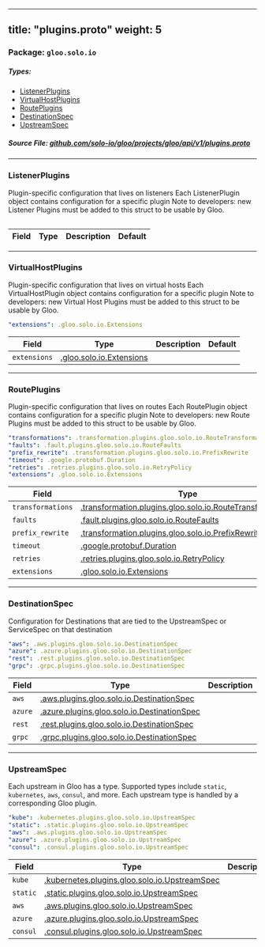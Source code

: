 
---
title: "plugins.proto"
weight: 5
---

<!-- Code generated by solo-kit. DO NOT EDIT. -->


### Package: `gloo.solo.io` 
##### Types:


- [ListenerPlugins](#ListenerPlugins)
- [VirtualHostPlugins](#VirtualHostPlugins)
- [RoutePlugins](#RoutePlugins)
- [DestinationSpec](#DestinationSpec)
- [UpstreamSpec](#UpstreamSpec)
  



##### Source File: [github.com/solo-io/gloo/projects/gloo/api/v1/plugins.proto](https://github.com/solo-io/gloo/blob/master/projects/gloo/api/v1/plugins.proto)





---
### <a name="ListenerPlugins">ListenerPlugins</a>

 
Plugin-specific configuration that lives on listeners
Each ListenerPlugin object contains configuration for a specific plugin
Note to developers: new Listener Plugins must be added to this struct
to be usable by Gloo.

```yaml

```

| Field | Type | Description | Default |
| ----- | ---- | ----------- |----------- | 




---
### <a name="VirtualHostPlugins">VirtualHostPlugins</a>

 
Plugin-specific configuration that lives on virtual hosts
Each VirtualHostPlugin object contains configuration for a specific plugin
Note to developers: new Virtual Host Plugins must be added to this struct
to be usable by Gloo.

```yaml
"extensions": .gloo.solo.io.Extensions

```

| Field | Type | Description | Default |
| ----- | ---- | ----------- |----------- | 
| `extensions` | [.gloo.solo.io.Extensions](../extensions.proto.sk#Extensions) |  |  |




---
### <a name="RoutePlugins">RoutePlugins</a>

 
Plugin-specific configuration that lives on routes
Each RoutePlugin object contains configuration for a specific plugin
Note to developers: new Route Plugins must be added to this struct
to be usable by Gloo.

```yaml
"transformations": .transformation.plugins.gloo.solo.io.RouteTransformations
"faults": .fault.plugins.gloo.solo.io.RouteFaults
"prefix_rewrite": .transformation.plugins.gloo.solo.io.PrefixRewrite
"timeout": .google.protobuf.Duration
"retries": .retries.plugins.gloo.solo.io.RetryPolicy
"extensions": .gloo.solo.io.Extensions

```

| Field | Type | Description | Default |
| ----- | ---- | ----------- |----------- | 
| `transformations` | [.transformation.plugins.gloo.solo.io.RouteTransformations](../plugins/transformation/transformation.proto.sk#RouteTransformations) |  |  |
| `faults` | [.fault.plugins.gloo.solo.io.RouteFaults](../plugins/faultinjection/fault.proto.sk#RouteFaults) |  |  |
| `prefix_rewrite` | [.transformation.plugins.gloo.solo.io.PrefixRewrite](../plugins/transformation/prefix_rewrite.proto.sk#PrefixRewrite) |  |  |
| `timeout` | [.google.protobuf.Duration](https://developers.google.com/protocol-buffers/docs/reference/csharp/class/google/protobuf/well-known-types/duration) |  |  |
| `retries` | [.retries.plugins.gloo.solo.io.RetryPolicy](../plugins/retries/retries.proto.sk#RetryPolicy) |  |  |
| `extensions` | [.gloo.solo.io.Extensions](../extensions.proto.sk#Extensions) |  |  |




---
### <a name="DestinationSpec">DestinationSpec</a>

 
Configuration for Destinations that are tied to the UpstreamSpec or ServiceSpec on that destination

```yaml
"aws": .aws.plugins.gloo.solo.io.DestinationSpec
"azure": .azure.plugins.gloo.solo.io.DestinationSpec
"rest": .rest.plugins.gloo.solo.io.DestinationSpec
"grpc": .grpc.plugins.gloo.solo.io.DestinationSpec

```

| Field | Type | Description | Default |
| ----- | ---- | ----------- |----------- | 
| `aws` | [.aws.plugins.gloo.solo.io.DestinationSpec](../plugins/aws/aws.proto.sk#DestinationSpec) |  |  |
| `azure` | [.azure.plugins.gloo.solo.io.DestinationSpec](../plugins/azure/azure.proto.sk#DestinationSpec) |  |  |
| `rest` | [.rest.plugins.gloo.solo.io.DestinationSpec](../plugins/rest/rest.proto.sk#DestinationSpec) |  |  |
| `grpc` | [.grpc.plugins.gloo.solo.io.DestinationSpec](../plugins/grpc/grpc.proto.sk#DestinationSpec) |  |  |




---
### <a name="UpstreamSpec">UpstreamSpec</a>

 
Each upstream in Gloo has a type. Supported types include `static`, `kubernetes`, `aws`, `consul`, and more.
Each upstream type is handled by a corresponding Gloo plugin.

```yaml
"kube": .kubernetes.plugins.gloo.solo.io.UpstreamSpec
"static": .static.plugins.gloo.solo.io.UpstreamSpec
"aws": .aws.plugins.gloo.solo.io.UpstreamSpec
"azure": .azure.plugins.gloo.solo.io.UpstreamSpec
"consul": .consul.plugins.gloo.solo.io.UpstreamSpec

```

| Field | Type | Description | Default |
| ----- | ---- | ----------- |----------- | 
| `kube` | [.kubernetes.plugins.gloo.solo.io.UpstreamSpec](../plugins/kubernetes/kubernetes.proto.sk#UpstreamSpec) |  |  |
| `static` | [.static.plugins.gloo.solo.io.UpstreamSpec](../plugins/static/static.proto.sk#UpstreamSpec) |  |  |
| `aws` | [.aws.plugins.gloo.solo.io.UpstreamSpec](../plugins/aws/aws.proto.sk#UpstreamSpec) |  |  |
| `azure` | [.azure.plugins.gloo.solo.io.UpstreamSpec](../plugins/azure/azure.proto.sk#UpstreamSpec) |  |  |
| `consul` | [.consul.plugins.gloo.solo.io.UpstreamSpec](../plugins/consul/consul.proto.sk#UpstreamSpec) |  |  |





<!-- Start of HubSpot Embed Code -->
<script type="text/javascript" id="hs-script-loader" async defer src="//js.hs-scripts.com/5130874.js"></script>
<!-- End of HubSpot Embed Code -->
